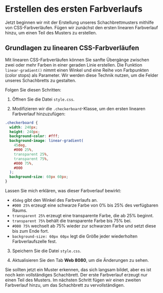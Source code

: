 # Erstellen des ersten Farbverlaufs

Jetzt beginnen wir mit der Erstellung unseres Schachbrettmusters mithilfe von CSS-Farbverläufen. Fügen wir zunächst den ersten linearen Farbverlauf hinzu, um einen Teil des Musters zu erstellen.

## Grundlagen zu linearen CSS-Farbverläufen

Mit linearen CSS-Farbverläufen können Sie sanfte Übergänge zwischen zwei oder mehr Farben in einer geraden Linie erstellen. Die Funktion `linear-gradient()` nimmt einen Winkel und eine Reihe von Farbpunkten (color stops) als Parameter. Wir werden diese Technik nutzen, um die Felder unseres Schachbretts zu gestalten.

Folgen Sie diesen Schritten:

1. Öffnen Sie die Datei `style.css`.

2. Modifizieren wir die `.checkerboard`-Klasse, um den ersten linearen Farbverlauf hinzuzufügen:

```css
.checkerboard {
  width: 240px;
  height: 240px;
  background-color: #fff;
  background-image: linear-gradient(
    45deg,
    #000 25%,
    transparent 25%,
    transparent 75%,
    #000 75%,
    #000
  );
  background-size: 60px 60px;
}
```

Lassen Sie mich erklären, was dieser Farbverlauf bewirkt:

- `45deg` gibt den Winkel des Farbverlaufs an.
- `#000 25%` erzeugt eine schwarze Farbe von 0% bis 25% des verfügbaren Raums.
- `transparent 25%` erzeugt eine transparente Farbe, die ab 25% beginnt.
- `transparent 75%` behält die transparente Farbe bis 75% bei.
- `#000 75%` wechselt ab 75% wieder zur schwarzen Farbe und setzt diese bis zum Ende fort.
- `background-size: 60px 60px` legt die Größe jeder wiederholten Farbverlaufszelle fest.

3. Speichern Sie die Datei `style.css`.

4. Aktualisieren Sie den Tab **Web 8080**, um die Änderungen zu sehen.

Sie sollten jetzt ein Muster erkennen, das sich langsam bildet, aber es ist noch kein vollständiges Schachbrett. Der erste Farbverlauf erzeugt nur einen Teil des Musters. Im nächsten Schritt fügen wir einen zweiten Farbverlauf hinzu, um das Schachbrett zu vervollständigen.

